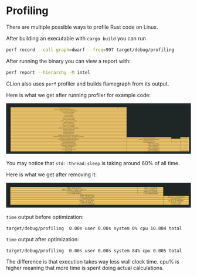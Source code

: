 # Profiling

There are multiple possible ways to profile Rust code on Linux.

After building an executable with `cargo build` you can run

```bash
perf record --call-graph=dwarf --freq=997 target/debug/profiling
```

After running the binary you can view a report with:

```bash
perf report --hierarchy -M intel
```

CLion also uses `perf` profiler and builds flamegraph from its output.

Here is what we get after running profiler for example code:

![profiler output](assets/1.png)

You may notice that `std::thread:sleep` is taking around 60% of all time.

Here is what we get after removing it:

![profiler output after optimization](assets/2.png)

`time` output before optimization:
```
target/debug/profiling  0.00s user 0.00s system 0% cpu 10.004 total
```

`time` output after optimization:
```
target/debug/profiling  0.00s user 0.00s system 84% cpu 0.005 total
```

The difference is that execution takes way less wall clock time. cpu% is higher meaning that more time is spent doing
actual calculations.